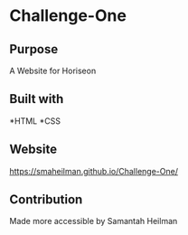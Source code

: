 # Challenge-One

## Purpose
A Website for Horiseon

## Built with
*HTML
*CSS

## Website
 https://smaheilman.github.io/Challenge-One/
 
 ## Contribution
 Made more accessible by Samantah Heilman
